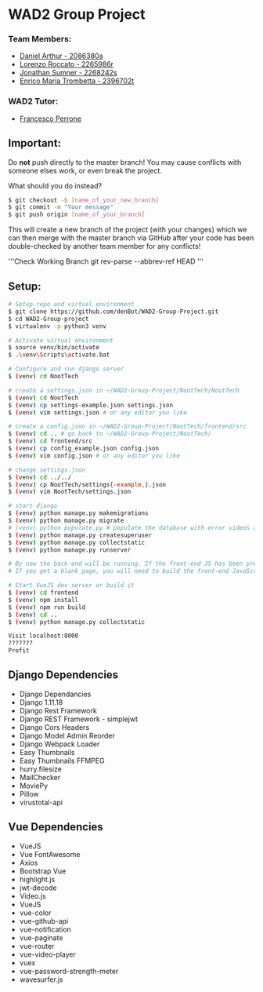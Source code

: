 # WAD2 Group Project

### Team Members:

- [Daniel Arthur - 2086380a](mailto:2086380a@student.gla.ac.uk)
- [Lorenzo Roccato - 2265986r](mailto:2265986r@student.gla.ac.uk)
- [Jonathan Sumner - 2268242s](mailto:2268242s@student.gla.ac.uk)
- [Enrico Maria Trombetta - 2396702t](mailto:2396702t@student.gla.ac.uk)

### WAD2 Tutor:

- [Francesco Perrone](http://mailto:f.perrone.1@research.gla.ac.uk)



## Important:

Do **not** push directly to the master branch! You may cause conflicts with someone elses work, or even break the project. 

What should you do instead?

```sh
$ git checkout -b [name_of_your_new_branch]
$ git commit -m "Your message"
$ git push origin [name_of_your_branch]
```

This will create a new branch of the project (with your changes) which we can then merge with the master branch via GitHub after your code has been double-checked by another team member for any conflicts!

'''Check Working Branch 
    git rev-parse --abbrev-ref HEAD
'''

## Setup:

```sh
# Setup repo and virtual environment
$ git clone https://github.com/denBot/WAD2-Group-Project.git
$ cd WAD2-Group-project
$ virtualenv -p python3 venv

# Activate virtual environment
$ source venv/bin/activate
$ .\venv\Scripts\activate.bat

# Configure and run django server
$ (venv) cd NootTech

# create a settings.json in ~/WAD2-Group-Project/NootTech/NootTech
$ (venv) cd NootTech
$ (venv) cp settings-example.json settings.json
$ (venv) vim settings.json # or any editor you like

# create a config.json in ~/WAD2-Group-Project/NootTech/frontend/src
$ (venv) cd .. # go back to ~/WAD2-Group-Project/NootTech/
$ (venv) cd frontend/src
$ (venv) cp config_example.json config.json
$ (venv) vim config.json # or any editor you like

# change settings.json
$ (venv) cd ../../
$ (venv) cp NootTech/settings{-example,}.json
$ (venv) vim NootTech/settings.json

# start django
$ (venv) python manage.py makemigrations 
$ (venv) python manage.py migrate
# (venv) python populate.py # populate the database with error videos and mock-users
$ (venv) python manage.py createsuperuser
$ (venv) python manage.py collectstatic
$ (venv) python manage.py runserver

# By now the back-end will be running. If the front-end JS has been pre-built and you can see the website, you can stop here.
# If you get a blank page, you will need to build the front-end JavaScript:

# Start VueJS dev server or build it
$ (venv) cd frontend
$ (venv) npm install
$ (venv) npm run build
$ (venv) cd ..
$ (venv) python manage.py collectstatic

Visit localhost:8000 
???????
Profit
```

## Django Dependencies
* Django Dependancies
* Django 1.11.18
* Django Rest Framework
* Django REST Framework - simplejwt
* Django Cors Headers
* Django Model Admin Reorder
* Django Webpack Loader
* Easy Thumbnails
* Easy Thumbnails FFMPEG
* hurry.filesize
* MailChecker
* MoviePy
* Pillow
* virustotal-api

## Vue Dependencies
* VueJS
* Vue FontAwesome
* Axios
* Bootstrap Vue
* highlight.js
* jwt-decode
* Video.js
* VueJS
* vue-color
* vue-github-api
* vue-notification
* vue-paginate
* vue-router
* vue-video-player
* vuex
* vue-password-strength-meter
* wavesurfer.js


